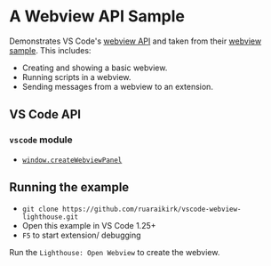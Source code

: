 # A Webview API Sample

Demonstrates VS Code's [webview API](https://code.visualstudio.com/api/extension-guides/webview) and taken from their [webview sample](https://github.com/microsoft/vscode-extension-samples/tree/master/webview-sample). This includes:

- Creating and showing a basic webview.
- Running scripts in a webview.
- Sending messages from a webview to an extension.

## VS Code API

### `vscode` module

- [`window.createWebviewPanel`](https://code.visualstudio.com/api/references/vscode-api#window.createWebviewPanel)

## Running the example

- `git clone https://github.com/ruaraikirk/vscode-webview-lighthouse.git`
- Open this example in VS Code 1.25+
- `F5` to start extension/ debugging

Run the `Lighthouse: Open Webview` to create the webview.
